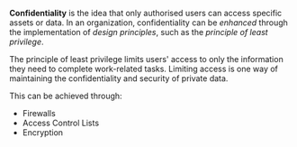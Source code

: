 
**Confidentiality** is the idea that only authorised users can access specific assets or data. In an organization, confidentiality can be *enhanced* through the implementation of *design principles*, such as the *principle of least privilege*. 

The principle of least privilege limits users' access to only the information they need to complete work-related tasks. Limiting access is one way of maintaining the confidentiality and security of private data. 

This can be achieved through:
- Firewalls
- Access Control Lists
- Encryption

